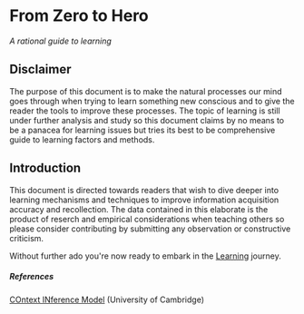 # From Zero to Hero

_A rational guide to learning_

## Disclaimer

The purpose of this document is to make the natural processes our mind goes through when trying to learn something new conscious and to give the reader the tools to improve these processes. The topic of learning is still under further analysis and study so this document claims by no means to be a panacea for learning issues but tries its best to be comprehensive guide to learning factors and methods.

## Introduction

This document is directed towards readers that wish to dive deeper into learning mechanisms and techniques to improve information acquisition accuracy and recollection. The data contained in this elaborate is the product of reserch and empirical considerations when teaching others so please consider contributing by submitting any observation or constructive criticism.

Without further ado you're now ready to embark in the [Learning](/learning) journey.

##### References

[COntext INference Model](/https://www/cam/ac/uk/research/news/for-the-brain-context-is-key-to-new-theory-of-movement-and-memory) (University of Cambridge)